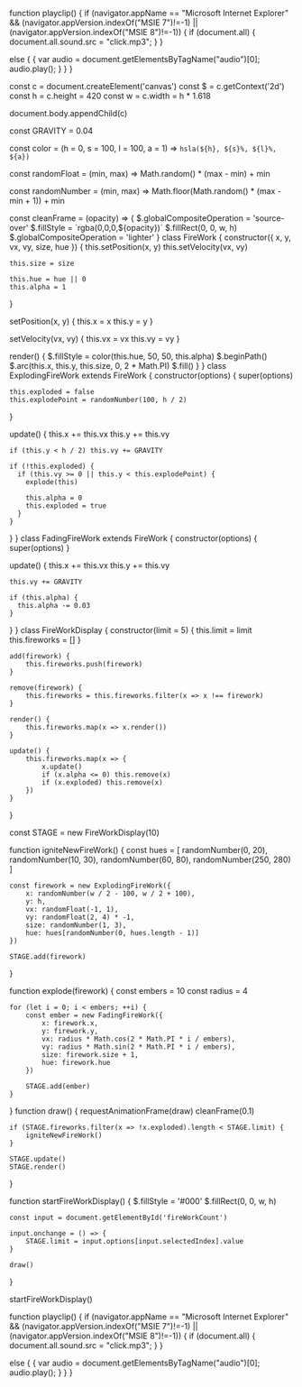 function playclip() {
if (navigator.appName == "Microsoft Internet Explorer" && (navigator.appVersion.indexOf("MSIE 7")!=-1) || (navigator.appVersion.indexOf("MSIE 8")!=-1)) {
if (document.all)
 {
  document.all.sound.src = "click.mp3";
 }
}

else {
{
var audio = document.getElementsByTagName("audio")[0];
audio.play();
}
}
}

const c = document.createElement('canvas')
const $ = c.getContext('2d')
const h = c.height = 420
const w = c.width = h * 1.618

document.body.appendChild(c)

const GRAVITY = 0.04

const color = (h = 0, s = 100, l = 100, a = 1) => `hsla(${h}, ${s}%, ${l}%, ${a})`

const randomFloat = (min, max) => Math.random() * (max - min) + min

const randomNumber = (min, max) => Math.floor(Math.random() * (max - min + 1)) + min

const cleanFrame = (opacity) => {
  $.globalCompositeOperation = 'source-over'
  $.fillStyle = `rgba(0,0,0,${opacity})`
  $.fillRect(0, 0, w, h)
  $.globalCompositeOperation = 'lighter'
}
class FireWork {
  constructor({
    x,
    y,
    vx,
    vy,
    size,
    hue
  }) {
    this.setPosition(x, y)
    this.setVelocity(vx, vy)

    this.size = size

    this.hue = hue || 0
    this.alpha = 1
  }

  setPosition(x, y) {
    this.x = x
    this.y = y
  }

  setVelocity(vx, vy) {
    this.vx = vx
    this.vy = vy
  }

  render() {
    $.fillStyle = color(this.hue, 50, 50, this.alpha)
    $.beginPath()
    $.arc(this.x, this.y, this.size, 0, 2 * Math.PI)
    $.fill()
  }
}
class ExplodingFireWork extends FireWork {
  constructor(options) {
    super(options)

    this.exploded = false
    this.explodePoint = randomNumber(100, h / 2)
  }

  update() {
    this.x += this.vx
    this.y += this.vy

    if (this.y < h / 2) this.vy += GRAVITY

    if (!this.exploded) {
      if (this.vy >= 0 || this.y < this.explodePoint) {
        explode(this)

        this.alpha = 0
        this.exploded = true
      }
    }
  }
}
class FadingFireWork extends FireWork {
  constructor(options) {
    super(options)
  }

  update() {
    this.x += this.vx
    this.y += this.vy

    this.vy += GRAVITY

    if (this.alpha) {
      this.alpha -= 0.03
    }
  }
}
class FireWorkDisplay {
    constructor(limit = 5) {
        this.limit = limit
        this.fireworks = []
    }

    add(firework) {
        this.fireworks.push(firework)
    }

    remove(firework) {
        this.fireworks = this.fireworks.filter(x => x !== firework)
    }

    render() {
        this.fireworks.map(x => x.render())
    }

    update() {
        this.fireworks.map(x => {
            x.update()
            if (x.alpha <= 0) this.remove(x)
            if (x.exploded) this.remove(x)
        })
    }
}

const STAGE = new FireWorkDisplay(10)

function igniteNewFireWork() {
    const hues = [
        randomNumber(0, 20),
        randomNumber(10, 30),
        randomNumber(60, 80),
        randomNumber(250, 280)
    ]

    const firework = new ExplodingFireWork({
        x: randomNumber(w / 2 - 100, w / 2 + 100),
        y: h,
        vx: randomFloat(-1, 1),
        vy: randomFloat(2, 4) * -1,
        size: randomNumber(1, 3),
        hue: hues[randomNumber(0, hues.length - 1)]
    })

    STAGE.add(firework)
}

function explode(firework) {
    const embers = 10
    const radius = 4

    for (let i = 0; i < embers; ++i) {
        const ember = new FadingFireWork({
            x: firework.x,
            y: firework.y,
            vx: radius * Math.cos(2 * Math.PI * i / embers),
            vy: radius * Math.sin(2 * Math.PI * i / embers),
            size: firework.size + 1,
            hue: firework.hue
        })

        STAGE.add(ember)
    }
}
function draw() {
    requestAnimationFrame(draw)
    cleanFrame(0.1)

    if (STAGE.fireworks.filter(x => !x.exploded).length < STAGE.limit) {
        igniteNewFireWork()
    }

    STAGE.update()
    STAGE.render()
}

function startFireWorkDisplay() {
    $.fillStyle = '#000'
    $.fillRect(0, 0, w, h)


    const input = document.getElementById('fireWorkCount')

    input.onchange = () => {
        STAGE.limit = input.options[input.selectedIndex].value
    }

    draw()
}

startFireWorkDisplay()





function playclip() {
if (navigator.appName == "Microsoft Internet Explorer" && (navigator.appVersion.indexOf("MSIE 7")!=-1) || (navigator.appVersion.indexOf("MSIE 8")!=-1)) {
if (document.all)
 {
  document.all.sound.src = "click.mp3";
 }
}

else {
{
var audio = document.getElementsByTagName("audio")[0];
audio.play();
}
}
}
